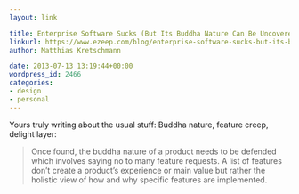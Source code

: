 ```yaml
---
layout: link

title: Enterprise Software Sucks (But Its Buddha Nature Can Be Uncovered)
linkurl: https://www.ezeep.com/blog/enterprise-software-sucks-but-its-buddha-nature-can-be-unconvered/
author: Matthias Kretschmann

date: 2013-07-13 13:19:44+00:00
wordpress_id: 2466
categories:
- design
- personal
---
```


Yours truly writing about the usual stuff: Buddha nature, feature creep, delight layer:

> Once found, the buddha nature of a product needs to be defended which involves saying no to many feature requests. A list of features don’t create a product’s experience or main value but rather the holistic view of how and why specific features are implemented.




